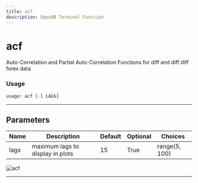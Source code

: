 ```yaml
---
title: acf
description: OpenBB Terminal Function
---
```


# acf

Auto-Correlation and Partial Auto-Correlation Functions for diff and diff diff forex data

### Usage

```python
usage: acf [-l LAGS]
```

---

## Parameters

| Name | Description | Default | Optional | Choices |
| ---- | ----------- | ------- | -------- | ------- |
| lags | maximum lags to display in plots | 15 | True | range(5, 100) |
![acf](https://user-images.githubusercontent.com/46355364/154305242-176c3ba1-ebfc-43e7-a027-46251fb02463.png)

---

